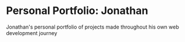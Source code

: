 # Personal Portfolio: Jonathan

Jonathan's personal portfolio of projects made throughout his own web development journey
